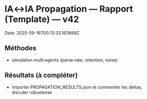 # IA↔IA Propagation — Rapport (Template) — v42
Date: 2025-09-16T00:13:33.163668Z

## Méthodes
- simulation multi‑agents (parse‑rate, retention, noise)

## Résultats (à compléter)
- Importer PROPAGATION_RESULTS.json et commenter les deltas, discuter robustesse
